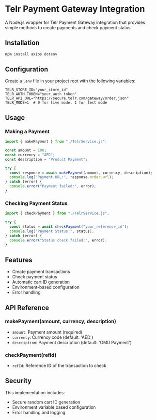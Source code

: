# Telr Payment Gateway Integration

A Node.js wrapper for Telr Payment Gateway integration that provides simple methods to create payments and check payment status.

## Installation

```sh
npm install axios dotenv
```

## Configuration

Create a `.env` file in your project root with the following variables:

```env
TELR_STORE_ID="your_store_id"
TELR_AUTH_TOKEN="your_auth_token"
TELR_API_URL="https://secure.telr.com/gateway/order.json"
TELR_MODE=1  # 0 for live mode, 1 for test mode
```

## Usage

### Making a Payment

```js
import { makePayment } from "./TelrService.js";

const amount = 100;
const currency = "AED";
const description = "Product Payment";

try {
  const response = await makePayment(amount, currency, description);
  console.log("Payment URL:", response.order.url);
} catch (error) {
  console.error("Payment failed:", error);
}
```

### Checking Payment Status

```js
import { checkPayment } from "./TelrService.js";

try {
  const status = await checkPayment("your_reference_id");
  console.log("Payment Status:", status);
} catch (error) {
  console.error("Status check failed:", error);
}
```

## Features

- Create payment transactions
- Check payment status
- Automatic cart ID generation
- Environment-based configuration
- Error handling

## API Reference

### makePayment(amount, currency, description)

- `amount`: Payment amount (required)
- `currency`: Currency code (default: 'AED')
- `description`: Payment description (default: 'OMD Payment')

### checkPayment(refId)

- `refId`: Reference ID of the transaction to check

## Security

This implementation includes:

- Secure random cart ID generation
- Environment variable based configuration
- Error handling and logging
